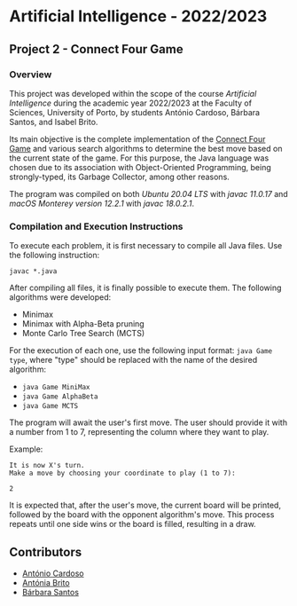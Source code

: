 # Artificial Intelligence - 2022/2023

## Project 2 - Connect Four Game

### Overview

This project was developed within the scope of the course *Artificial Intelligence* during the academic year 2022/2023 at the Faculty of Sciences, University of Porto, by students António Cardoso, Bárbara Santos, and Isabel Brito.

Its main objective is the complete implementation of the [Connect Four Game](https://en.wikipedia.org/wiki/Connect_Four) and various search algorithms to determine the best move based on the current state of the game. For this purpose, the Java language was chosen due to its association with Object-Oriented Programming, being strongly-typed, its Garbage Collector, among other reasons.

The program was compiled on both *Ubuntu 20.04 LTS* with *javac 11.0.17* and *macOS Monterey version 12.2.1* with *javac 18.0.2.1*.

### Compilation and Execution Instructions

To execute each problem, it is first necessary to compile all Java files. Use the following instruction:

`javac *.java`

After compiling all files, it is finally possible to execute them. The following algorithms were developed:
- Minimax
- Minimax with Alpha-Beta pruning
- Monte Carlo Tree Search (MCTS)

For the execution of each one, use the following input format: `java Game type`, where "type" should be replaced with the name of the desired algorithm:
- `java Game MiniMax`
- `java Game AlphaBeta`
- `java Game MCTS`

The program will await the user's first move. The user should provide it with a number from 1 to 7, representing the column where they want to play.

Example:

`It is now X's turn.`  
`Make a move by choosing your coordinate to play (1 to 7):`

`2`

It is expected that, after the user's move, the current board will be printed, followed by the board with the opponent algorithm's move. This process repeats until one side wins or the board is filled, resulting in a draw.


## Contributors

- [António Cardoso](https://github.com/ToniCardosooo)
- [Antónia Brito](https://github.com/Nia3324)
- [Bárbara Santos](https://github.com/barbara-san)